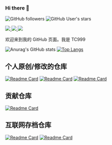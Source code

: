### Hi there 👋

![GitHub followers](https://img.shields.io/github/followers/TC999?label=%E5%85%B3%E6%B3%A8%E8%80%85)
![GitHub User's stars](https://img.shields.io/github/stars/TC999?style=flat&logo=github&label=%E6%80%BB%E6%98%9F%E6%A0%87%E6%95%B0)


<a href="https://www.youtube.com/@ctan7038">
<img src="https://img.shields.io/badge/YouTube-FF0000?style=for-the-badge&logo=youtube&logoColor=white">
</a>
<a href="https://t.me/barnamenevisiadmin/">
<img src="https://img.shields.io/badge/telegram-2CA5E0?style=for-the-badge&logo=telegram&logoColor=white">
</a>
<a href="https://space.bilibili.com/648765401">
<img src="https://img.shields.io/badge/bilibili-FF69B4?style=for-the-badge&logo=bilibili&logoColor=white">
</a>

<p></p>
<p align="justify">
欢迎来到我的 GitHub 页面。我是 TC999
</p>

![Anurag's GitHub stats](https://github-readme-stats.vercel.app/api?username=TC999&show_icons=true&theme=dark&locale=CN)
[![Top Langs](https://github-readme-stats.vercel.app/api/top-langs/?username=TC999&theme=dark&locale=cn)](https://github.com/anuraghazra/github-readme-stats)

## 个人原创/修改的仓库
[![Readme Card](https://github-readme-stats.vercel.app/api/pin/?username=TC999&repo=Structura-Chinese&theme=dark)](https://github.com/TC999/Structura-Chinese)
[![Readme Card](https://github-readme-stats.vercel.app/api/pin/?username=TC999&repo=zhihu-full-show&theme=dark)](https://github.com/TC999/zhihu-full-show)
[![Readme Card](https://github-readme-stats.vercel.app/api/pin/?username=TC999&repo=DA-simple&theme=dark)](https://github.com/TC999/DA-simple)

## 贡献仓库
[![Readme Card](https://github-readme-stats.vercel.app/api/pin/?username=maboloshi&repo=github-chinese&theme=dark)](https://github.com/maboloshi/github-chinese)
## 互联网存档仓库
[![Readme Card](https://github-readme-stats.vercel.app/api/pin/?username=TC999&repo=zxdnb-archive&theme=dark)](https://github.com/TC999/zxdnb-archive)
[![Readme Card](https://github-readme-stats.vercel.app/api/pin/?username=TC999&repo=mcbbs-archive&theme=dark)](https://github.com/TC999/mcbbs-archive)